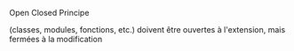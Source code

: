 Open Closed Principe


(classes, modules, fonctions, etc.) doivent être ouvertes à l'extension, mais fermées à la modification